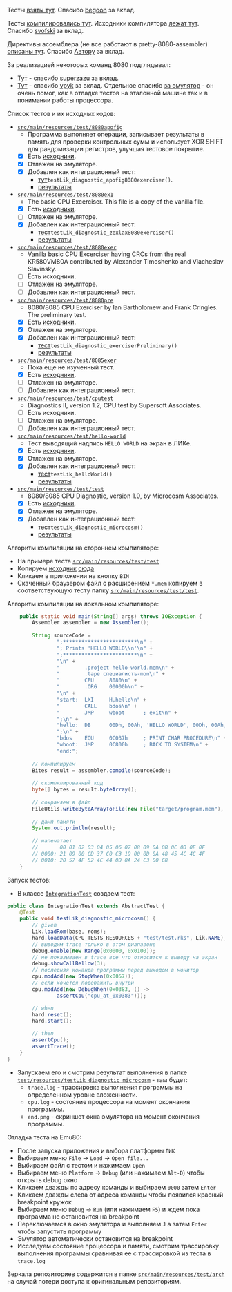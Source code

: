 Тесты [взяты тут](https://github.com/begoon/i8080-core). 
Спасибо [begoon](https://github.com/begoon) за вклад. 

Тесты [компилировались тут](https://svofski.github.io/pretty-8080-assembler). 
Исходники компилятора [лежат тут](https://github.com/svofski/pretty-8080-assembler). 
Спасибо [svofski](https://github.com/svofski) за вклад.

Директивы ассемблера (не все работают в pretty-8080-assembler) 
[описаны тут](https://pasmo.speccy.org/pasmodoc.html). 
Спасибо [Автору](mailto:julian.notfound@gmail.com) за вклад.

За реализацией некоторых команд 8080 подглядывал:
* [Тут](https://github.com/superzazu/8080) - 
  спасибо [superzazu](https://github.com/superzazu/8080) за вклад.
* [Тут](https://github.com/vpyk/emu80v4/blob/master/src/Cpu8080.cpp) - 
  спасибо [vpyk](https://github.com/vpyk) за вклад. 
  Отдельное спасибо [за эмулятор](https://emu80.org/distr/) - он очень помог,
  как в отладке тестов на эталонной машине так и в понимании работы процессора.  
 
Список тестов и их исходных кодов:
- [`src/main/resources/test/8080apofig`](../../../../src/main/resources/test/8080apofig)
  * Программа выполняет операции, записывает результаты в память для проверки контрольных сумм и использует 
    XOR SHIFT для рандомизации регистров, улучшая тестовое покрытие.
  * [x] Есть [исходники](../../../../src/main/resources/test/8080apofig/8080apofig.asm).
  * [x] Отлажен на эмуляторе.
  * [x] Добавлен как интеграционный тест:
    + [тут](../../../../src/test/java/spec/IntegrationTest.java)`testLik_diagnostic_apofig8080exerciser()`.
    + [результаты](../../../../src/test/resources/testLik/diagnostic/apofig8080exerciser)

- [`src/main/resources/test/8080ex1`](../../../../src/main/resources/test/8080ex1)
  * The basic CPU Excerciser. This file is a copy of the vanilla file.
  * [x] Есть [исходники](../../../../src/main/resources/test/8080ex1/8080ex1.asm).
  * [ ] Отлажен на эмуляторе.
  * [x] Добавлен как интеграционный тест:
    + [тест](../../../../src/test/java/spec/IntegrationTest.java)`testLik_diagnostic_zexlax8080exerciser()`
    + [результаты](../../../../src/test/resources/testLik/diagnostic/zexlax8080exerciser)
   
- [`src/main/resources/test/8080exer`](../../../../src/main/resources/test/8080exer)
  * Vanilla basic CPU Excerciser having CRCs from the real KR580VM80A
    contributed by Alexander Timoshenko and Viacheslav Slavinsky.
  * [ ] Есть исходники.
  * [ ] Отлажен на эмуляторе.
  * [ ] Добавлен как интеграционный тест.
  
- [`src/main/resources/test/8080pre`](../../../../src/main/resources/test/8080pre)
  * 8080/8085 CPU Exerciser by Ian Bartholomew and Frank Cringles.
    The preliminary test.
  * [x] Есть [исходники](../../../../src/main/resources/test/8080pre/8080pre.asm).
  * [x] Отлажен на эмуляторе.
  * [x] Добавлен как интеграционный тест:
    + [тест](../../../../src/test/java/spec/IntegrationTest.java)`testLik_diagnostic_exerciserPreliminary()`
    + [результаты](../../../../src/test/resources/testLik/diagnostic/exerciserPreliminary)
  
- [`src/main/resources/test/8085exer`](../../../../src/main/resources/test/8085exer)
  * Пока еще не изученный тест.
  * [x] Есть [исходники](../../../../src/main/resources/test/8085exer/8085EXER.MAC).
  * [ ] Отлажен на эмуляторе.
  * [ ] Добавлен как интеграционный тест.
  
- [`src/main/resources/test/cputest`](../../../../src/main/resources/test/cputest)
  * Diagnostics II, version 1.2, CPU test by Supersoft Associates.
  * [ ] Есть исходники.
  * [ ] Отлажен на эмуляторе.
  * [ ] Добавлен как интеграционный тест.
  
- [`src/main/resources/test/hello-world`](../../../../src/main/resources/test/hello-world)
  * Тест выводящий надпись `HELLO WORLD` на экран в ЛИКе.
  * [x] Есть [исходники](../../../../src/main/resources/test/hello-world/hello-world.asm).
  * [x] Отлажен на эмуляторе.
  * [x] Добавлен как интеграционный тест:
    + [тест](../../../../src/test/java/spec/IntegrationTest.java)`testLik_helloWorld()`
    + [результаты](../../../../src/test/resources/testLik/helloWorld)
  
- [`src/main/resources/test/test`](../../../../src/main/resources/test/test)
  * 8080/8085 CPU Diagnostic, version 1.0, by Microcosm Associates.
  * [x] Есть [исходники](../../../../src/main/resources/test/test/test.asm).
  * [x] Отлажен на эмуляторе.
  * [x] Добавлен как интеграционный тест:
    + [тест](../../../../src/test/java/spec/IntegrationTest.java)`testLik_diagnostic_microcosm()`
    + [результаты](../../../../src/test/resources/testLik/diagnosticMicrocosm)

Алгоритм компиляции на стороннем компиляторе:
- На примере теста [`src/main/resources/test/test`](../../../../src/main/resources/test/test)
- Копируем [исходник](../../../../src/main/resources/test/test/test.asm) 
  [сюда](https://svofski.github.io/pretty-8080-assembler/)
- Кликаем в приложении на кнопку `BIN`
- Скаченный браузером файл с расширением `*.mem` копируем в соответствующую 
  тесту папку [`src/main/resources/test/test`](../../../../src/main/resources/test/test).

Алгоритм компиляции на локальном компиляторе: <a name="compile-asm"></a> 
```java
    public static void main(String[] args) throws IOException {
        Assembler assembler = new Assembler();
        
        String sourceCode =
                ";************************\n" +
                "; Prints 'HELLO WORLD\\n'\n" +
                ";************************\n" +
                "\n" +
                "        .project hello-world.mem\n" +
                "        .tape специалистъ-mon\n" +
                "        CPU     8080\n" +
                "        .ORG    00000h\n" +
                "\n" +
                "start:  LXI     H,hello\n" +
                "        CALL    bdos\n" +
                "        JMP     wboot      ; exit\n" +
                ";\n" +
                "hello:  DB      00Dh, 00Ah, 'HELLO WORLD', 00Dh, 00Ah, '$'\n" +
                ";\n" +
                "bdos    EQU     0C037h     ; PRINT CHAR PROCEDURE\n" +
                "wboot:  JMP     0C800h     ; BACK TO SYSTEM\n" +
                "end:";
      
        // компилируем
        Bites result = assembler.compile(sourceCode);
      
        // скомпилированный код
        byte[] bytes = result.byteArray();
      
        // сохраняем в файл
        FileUtils.writeByteArrayToFile(new File("target/program.mem"), bytes);
      
        // дамп памяти
        System.out.println(result);
        
        // напечатает
        //       00 01 02 03 04 05 06 07 08 09 0A 0B 0C 0D 0E 0F
        // 0000: 21 09 00 CD 37 C0 C3 19 00 0D 0A 48 45 4C 4C 4F
        // 0010: 20 57 4F 52 4C 44 0D 0A 24 C3 00 C8
    }
```

Запуск тестов:
- В классе [`IntegrationTest`](../../../../src/test/java/spec/IntegrationTest.java) создаем тест:
```java
public class IntegrationTest extends AbstractTest {
    @Test
    public void testLik_diagnostic_microcosm() {
        // given
        Lik.loadRom(base, roms);
        hard.loadData(CPU_TESTS_RESOURCES + "test/test.rks", Lik.NAME);
        // выводим trace только в этом диапазоне
        debug.enable(new Range(0x0000, 0x0100));
        // не показываем в trace все что относится к выводу на экран
        debug.showCallBellow(3);
        // последняя команда программы перед выходом в монитор
        cpu.modAdd(new StopWhen(0x0057));
        // если хочется подебажить внутри
        cpu.modAdd(new DebugWhen(0x0383, () ->
                assertCpu("cpu_at_0x0383")));

        // when
        hard.reset();
        hard.start();

        // then
        assertCpu();
        assertTrace();
    }
}
```
- Запускаем его и смотрим результат выполнения в папке 
  [`test/resources/testLik_diagnostic_microcosm`](../../../../src/test/resources/testLik_diagnostic_microcosm) - там будет:
  * `trace.log` - трассировка выполнения программы на определенном уровне вложенности.
  * `cpu.log` - состояние процессора на момент окончания программы.
  * `end.png` - скриншот окна эмулятора на момент окончания программы.

Отладка теста на Emu80:
+ После запуска приложения и выбора платформы `ЛИК`
+ Выбираем меню `File` -> `Load` -> `Open file...`
+ Выбираем файл с тестом и нажимаем `Open`
+ Выбираем меню `Platform` -> `Debug` (или нажимаем `Alt-D`) чтобы открыть debug окно
+ Кликаем дважды по адресу команды и выбираем `0000` затем `Enter`
+ Кликаем дважды слева от адреса команды чтобы появился красный breakpoint кружок
+ Выбираем меню `Debug` -> `Run` (или нажимаем `F5`) и ждем пока программа не остановится на breakpoint
+ Переключаемся в окно эмулятора и выполняем `J` а затем `Enter` чтобы запустить программу
+ Эмулятор автоматически остановится на breakpoint
+ Исследуем состояние процессора и памяти, смотрим трассировку выполнения программы сравнивая 
  ее с трассировкой из теста в `trace.log`

Зеркала репозиториев содержится в папке [`src/main/resources/test/arch`](../../../../src/main/resources/test/arch) 
на случай потери доступа к оригинальным репозиториям.
